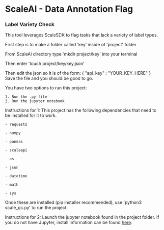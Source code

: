 # ScaleAI - Data Annotation Flag
### Label Variety Check
This tool leverages ScaleSDK to flag tasks that lack a variety of label types.  

First step is to make a folder called 'key' inside of 'project' folder


From ScaleAI directory type 'mkdir project/key' into your terminal 


Then enter 'touch project/key/key.json'


Then edit the json so it is of the form:
{
    "api_key" : "YOUR_KEY_HERE"
}
Save the file and you should be good to go.


You have two options to run this project:

    1. Run the .py file  
    2. Run the jupyter notebook


Instructions for 1:
This project has the following dependencies that need to be installed for it to work. 
    
    - requests
    
    - numpy 
    
    - pandas 
    
    - scaleapi
    
    - os
    
    - json
    
    - datetime 
    
    - math
    
    - sys
Once these are installed (pip installer recommended), use 'python3 scale_qc.py' to run the project.

Instructions for 2:
Launch the jupyter notebook found in the project folder.  If you do not have Jupyter, install information can be found [here](https://jupyter.org/install).
